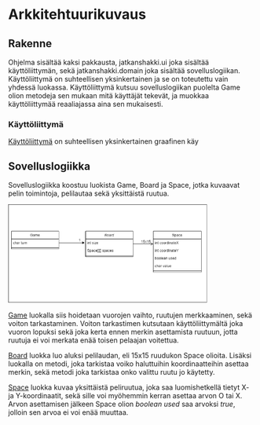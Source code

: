# Arkkitehtuurikuvaus

## Rakenne

Ohjelma sisältää kaksi pakkausta, jatkanshakki.ui joka sisältää käyttöliittymän, sekä jatkanshakki.domain joka sisältää 
sovelluslogiikan. Käyttöliittymä on suhteellisen yksinkertainen ja se on toteutettu vain yhdessä luokassa. Käyttöliittymä 
kutsuu sovelluslogiikan puolelta Game olion metodeja sen mukaan mitä käyttäjät tekevät, ja muokkaa käyttöliittymää reaaliajassa 
aina sen mukaisesti.

### Käyttöliittymä

[Käyttöliittymä](https://github.com/miskapohjanrinne/ot-harjoitustyo/blob/master/Jatkanshakki/src/main/java/jatkanshakki/ui/UI.java) on suhteellisen yksinkertainen graafinen käy

## Sovelluslogiikka

Sovelluslogiikka koostuu luokista Game, Board ja Space, jotka kuvaavat pelin toimintoja, pelilautaa sekä yksittäistä ruutua.

<img src="https://raw.githubusercontent.com/miskapohjanrinne/ot-harjoitustyo/master/dokumentaatio/kuvat/luokkakaavio.png" height=200>

[Game](https://github.com/miskapohjanrinne/ot-harjoitustyo/blob/master/Jatkanshakki/src/main/java/jatkanshakki/domain/Game.java) luokalla siis hoidetaan vuorojen vaihto, ruutujen merkkaaminen, sekä voiton tarkastaminen. Voiton tarkastimen kutsutaan käyttöliittymältä joka vuoron lopuksi sekä joka kerta ennen merkin asettamista ruutuun, jotta ruutuja ei voi merkata enää toisen pelaajan voitettua.

[Board](https://github.com/miskapohjanrinne/ot-harjoitustyo/blob/master/Jatkanshakki/src/main/java/jatkanshakki/domain/Board.java) luokka luo aluksi pelilaudan, eli 15x15 ruudukon Space olioita. Lisäksi luokalla on metodi, joka tarkistaa voiko haluttuihin koordinaatteihin asettaa merkin, sekä metodi joka tarkistaa onko valittu ruutu jo käytetty.

[Space](https://github.com/miskapohjanrinne/ot-harjoitustyo/blob/master/Jatkanshakki/src/main/java/jatkanshakki/domain/Space.java) luokka kuvaa yksittäistä peliruutua, joka saa luomishetkellä tietyt X- ja Y-koordinaatit, sekä sille voi myöhemmin kerran asettaa arvon O tai X. Arvon asettamisen jälkeen Space olion *boolean used* saa arvoksi *true*, jolloin sen arvoa ei voi enää muuttaa.
